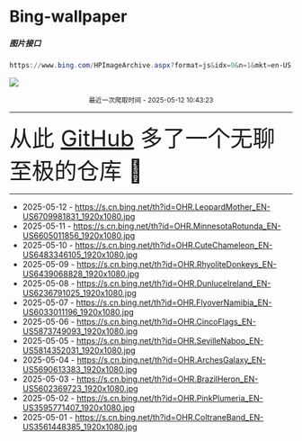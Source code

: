 # Bing-wallpaper

##### 图片接口

```powershell
https://www.bing.com/HPImageArchive.aspx?format=js&idx=0&n=1&mkt=en-US
```

 ![](https://s.cn.bing.net/th?id=OHR.LeopardMother_EN-US6709981831_1920x1080.jpg)

<p align='center' >
    <small>
        最近一次爬取时间 - 2025-05-12 10:43:23
    </small>
    <br>
    <hr>
    <font size=7>
        <small>
           从此 <a href='https://github.com/'>GitHub</a> 多了一个无聊至极的仓库  🍳
        </small>
    </font>
    <hr>
</p>


- 2025-05-12 - https://s.cn.bing.net/th?id=OHR.LeopardMother_EN-US6709981831_1920x1080.jpg 
- 2025-05-11 - https://s.cn.bing.net/th?id=OHR.MinnesotaRotunda_EN-US6605011856_1920x1080.jpg 
- 2025-05-10 - https://s.cn.bing.net/th?id=OHR.CuteChameleon_EN-US6483346105_1920x1080.jpg 
- 2025-05-09 - https://s.cn.bing.net/th?id=OHR.RhyoliteDonkeys_EN-US6439068828_1920x1080.jpg 
- 2025-05-08 - https://s.cn.bing.net/th?id=OHR.DunluceIreland_EN-US6236791025_1920x1080.jpg 
- 2025-05-07 - https://s.cn.bing.net/th?id=OHR.FlyoverNamibia_EN-US6033011196_1920x1080.jpg 
- 2025-05-06 - https://s.cn.bing.net/th?id=OHR.CincoFlags_EN-US5873749093_1920x1080.jpg 
- 2025-05-05 - https://s.cn.bing.net/th?id=OHR.SevilleNaboo_EN-US5814352031_1920x1080.jpg 
- 2025-05-04 - https://s.cn.bing.net/th?id=OHR.ArchesGalaxy_EN-US5690613383_1920x1080.jpg 
- 2025-05-03 - https://s.cn.bing.net/th?id=OHR.BrazilHeron_EN-US5602369723_1920x1080.jpg 
- 2025-05-02 - https://s.cn.bing.net/th?id=OHR.PinkPlumeria_EN-US3595771407_1920x1080.jpg 
- 2025-05-01 - https://s.cn.bing.net/th?id=OHR.ColtraneBand_EN-US3561448385_1920x1080.jpg 
